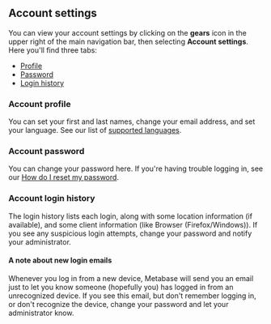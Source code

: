 ## Account settings

You can view your account settings by clicking on the **gears** icon in the upper right of the main navigation bar, then selecting **Account settings**. Here you'll find three tabs:

- [Profile](#account-profile)
- [Password](#account-password)
- [Login history](#account-login-history)

### Account profile

You can set your first and last names, change your email address, and set your language. See our list of [supported languages](../faq/general/what-languages-can-be-used-with-metabase.md#currently-available-languages).

### Account password

You can change your password here. If you're having trouble logging in, see our [How do I reset my password](../faq/using-metabase/how-do-i-reset-my-password.md).

### Account login history

The login history lists each login, along with some location information (if available), and some client information (like Browser (Firefox/Windows)).
If you see any suspicious login attempts, change your password and notify your administrator.

#### A note about new login emails

Whenever you log in from a new device, Metabase will send you an email just to let you know someone (hopefully you) has logged in from an unrecognized device. If you see this email, but don't remember logging in, or don't recognize the device, change your password and let your administrator know. 
